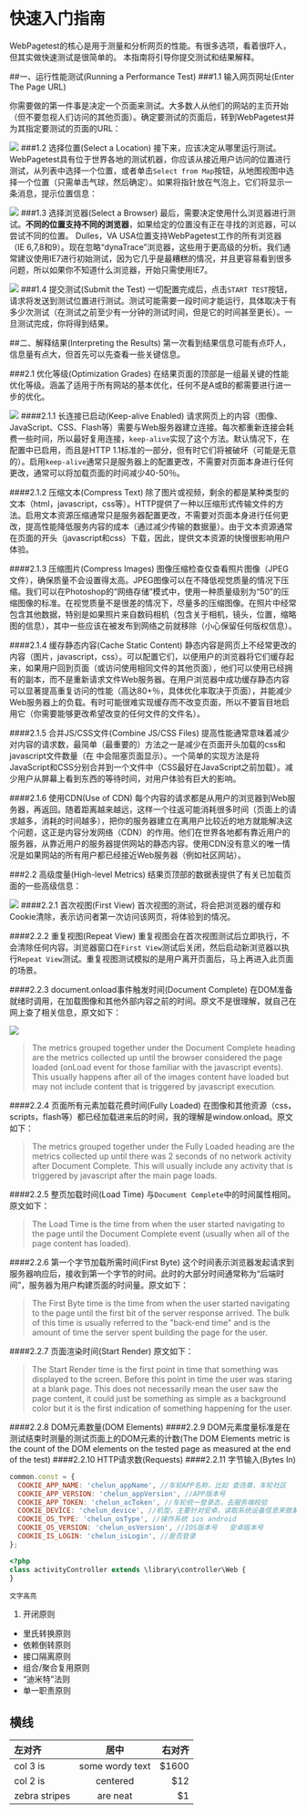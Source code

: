 # 快速入门指南
WebPagetest的核心是用于测量和分析网页的性能。有很多选项，看着很吓人，但其实做快速测试是很简单的。
本指南将引导你提交测试和结果解释。

##一、运行性能测试(Running a Performance Test)
###1.1 输入网页网址(Enter The Page URL)

你需要做的第一件事是决定一个页面来测试。大多数人从他们的网站的主页开始（但不要忽视人们访问的其他页面）。确定要测试的页面后，转到WebPagetest并为其指定要测试的页面的URL：

![](/assets/img/using/guide/url.png)
###1.2 选择位置(Select a Location)
接下来，应该决定从哪里运行测试。WebPagetest具有位于世界各地的测试机器，你应该从接近用户访问的位置进行测试，从列表中选择一个位置，或者单击`Select from Map`按钮，从地图视图中选择一个位置（只需单击气球，然后确定）。如果将指针放在气泡上，它们将显示一条消息，提示位置信息：

![](/assets/img/using/guide/map.png)
###1.3 选择浏览器(Select a Browser)
最后，需要决定使用什么浏览器进行测试。**不同的位置支持不同的浏览器**，如果给定的位置没有正在寻找的浏览器，可以尝试不同的位置。 Dulles，VA USA位置支持WebPagetest工作的所有浏览器（IE 6,7,8和9）。现在忽略“dynaTrace”浏览器，这些用于更高级的分析。我们通常建议使用IE7进行初始测试，因为它几乎是最糟糕的情况，并且更容易看到很多问题，所以如果你不知道什么浏览器，开始只需使用IE7。

![](/assets/img/using/guide/browser.png)
###1.4 提交测试(Submit the Test)
一切配置完成后，点击`START TEST`按钮，请求将发送到测试位置进行测试。测试可能需要一段时间才能运行，具体取决于有多少次测试（在测试之前至少有一分钟的测试时间，但是它的时间甚至更长）。一旦测试完成，你将得到结果。

##二、解释结果(Interpreting the Results)
第一次看到结果信息可能有点吓人，信息量有点大，但首先可以先查看一些关键信息。

###2.1 优化等级(Optimization Grades)
在结果页面的顶部是一组最关键的性能优化等级。涵盖了适用于所有网站的基本优化，任何不是A或B的都需要进行进一步的优化。

![](/assets/img/using/guide/grades.png)
####2.1.1 长连接已启动(Keep-alive Enabled)
请求网页上的内容（图像、JavaScript、CSS、Flash等）需要与Web服务器建立连接。每次都重新连接会耗费一些时间，所以最好复用连接，`keep-alive`实现了这个方法。默认情况下，在配置中已启用，而且是HTTP 1.1标准的一部分，但有时它们将被破坏（可能是无意的）。启用`keep-alive`通常只是服务器上的配置更改，不需要对页面本身进行任何更改，通常可以将加载页面的时间减少40-50％。

####2.1.2 压缩文本(Compress Text)
除了图片或视频，剩余的都是某种类型的文本（html，javascript，css等）。HTTP提供了一种以压缩形式传输文件的方法。启用文本资源压缩通常只是服务器配置更改，不需要对页面本身进行任何更改，提高性能降低服务内容的成本（通过减少传输的数据量）。由于文本资源通常在页面的开头（javascript和css）下载，因此，提供文本资源的快慢很影响用户体验。

####2.1.3 压缩图片(Compress Images)
图像压缩检查仅查看照片图像（JPEG文件），确保质量不会设置得太高。JPEG图像可以在不降低视觉质量的情况下压缩。我们可以在Photoshop的“网络存储”模式中，使用一种质量级别为“50”的压缩图像的标准。在视觉质量不是很差的情况下，尽量多的压缩图像。在照片中经常包含其他数据，特别是如果照片来自数码相机（包含关于相机，镜头，位置，缩略图的信息），其中一些应该在被发布到网络之前就移除（小心保留任何版权信息）。

####2.1.4 缓存静态内容(Cache Static Content)
静态内容是网页上不经常更改的内容（图片，javascript，css）。可以配置它们，以便用户的浏览器将它们缓存起来，如果用户回到页面（或访问使用相同文件的其他页面），他们可以使用已经拥有的副本，而不是重新请求文件Web服务器。在用户浏览器中成功缓存静态内容可以显著提高重复访问的性能（高达80+％，具体优化率取决于页面），并能减少Web服务器上的负载。有时可能很难实现缓存而不改变页面，所以不要盲目地启用它（你需要能够更改希望改变的任何文件的文件名）。

####2.1.5 合并JS/CSS文件(Combine JS/CSS Files)
提高性能通常意味着减少对内容的请求数，最简单（最重要的）方法之一是减少在页面开头加载的css和javascript文件数量（在<head> 中会阻塞页面显示）。一个简单的实现方法是将JavaScript和CSS分别合并到一个文件中（CSS最好在JavaScript之前加载）。减少用户从屏幕上看到东西的等待时间，对用户体验有巨大的影响。

####2.1.6 使用CDN(Use of CDN)
每个内容的请求都是从用户的浏览器到Web服务器，再返回。随着距离越来越远，这样一个往返可能消耗很多时间（页面上的请求越多，消耗的时间越多），把你的服务器建立在离用户比较近的地方就能解决这个问题，这正是内容分发网络（CDN）的作用。他们在世界各地都有靠近用户的服务器，从靠近用户的服务器提供网站的静态内容。使用CDN没有意义的唯一情况是如果网站的所有用户都已经接近Web服务器（例如社区网站）。

###2.2 高级度量(High-level Metrics)
结果页顶部的数据表提供了有关已加载页面的一些高级信息：

![](/assets/img/using/guide/WebPagetest_example.jpeg)
####2.2.1 首次视图(First View)
首次视图的测试，将会把浏览器的缓存和Cookie清除，表示访问者第一次访问该网页，将体验到的情况。

####2.2.2 重复视图(Repeat View)
重复视图会在首次视图测试后立即执行，不会清除任何内容。浏览器窗口在`First View`测试后关闭，然后启动新浏览器以执行`Repeat View`测试。重复视图测试模拟的是用户离开页面后，马上再进入此页面的场景。

####2.2.3 document.onload事件触发时间(Document Complete)
在DOM准备就绪时调用，在加载图像和其他外部内容之前的时间。原文不是很理解，就自己在网上查了相关信息，原文如下：

![](/assets/img/using/guide/dom.jpg)
>The metrics grouped together under the Document Complete heading are the metrics collected up until the browser considered the page loaded (onLoad event for those familiar with the javascript events).  This usually happens after all of the images content have loaded but may not include content that is triggered by javascript execution.

####2.2.4 页面所有元素加载花费时间(Fully Loaded)
在图像和其他资源（css，scripts，flash等）都已经加载进来后的时间，我的理解是window.onload。原文如下：
>The metrics grouped together under the Fully Loaded heading are the metrics collected up until there was 2 seconds of no network activity after Document Complete.  This will usually include any activity that is triggered by javascript after the main page loads.

####2.2.5 整页加载时间(Load Time)
与`Document Complete`中的时间属性相同。原文如下：
>The Load Time is the time from when the user started navigating to the page until the Document Complete event (usually when all of the page content has loaded).

####2.2.6 第一个字节加载所需时间(First Byte)
这个时间表示浏览器发起请求到服务器响应后，接收到第一个字节的时间。此时的大部分时间通常称为“后端时间”，服务器为用户构建页面的时间量。原文如下：
>The First Byte time is the time from when the user started navigating to the page until the first bit of the server response arrived.  The bulk of this time is usually referred to the "back-end time" and is the amount of time the server spent building the page for the user.

####2.2.7 页面渲染时间(Start Render)
原文如下：
>The Start Render time is the first point in time that something was displayed to the screen.  Before this point in time the user was staring at a blank page.  This does not necessarily mean the user saw the page content, it could just be something as simple as a background color but it is the first indication of something happening for the user.

####2.2.8 DOM元素数量(DOM Elements)
####2.2.9 DOM元素度量标准是在测试结束时测量的测试页面上的DOM元素的计数(The DOM Elements metric is the count of the DOM elements on the tested page as measured at the end of the test)
####2.2.10 HTTP请求数(Requests)
####2.2.11 字节输入(Bytes In)

```javascript
common.const = {
  COOKIE_APP_NAME: 'chelun_appName', //车轮APP名称，比如 查违章，车轮社区
  COOKIE_APP_VERSION: 'chelun_appVersion', //APP版本号
  COOKIE_APP_TOKEN: 'chelun_acToken', //车轮统一登录态，去服务端校验
  COOKIE_DEVICE: 'chelun_device', //机型，主要针对安卓，读取系统设备信息来做兼容性判断和数据统计
  COOKIE_OS_TYPE: 'chelun_osType', //操作系统 ios android
  COOKIE_OS_VERSION: 'chelun_osVersion', //IOS版本号   安卓版本号
  COOKIE_IS_LOGIN: 'chelun_isLogin', //是否登录
};
```

```php
<?php
class activityController extends \library\controller\Web {
}
```

`文字高亮`

1. 开闭原则
* 里氏转换原则
* 依赖倒转原则
* 接口隔离原则
* 组合/聚合复用原则
* “迪米特”法则
* 单一职责原则

横线
---

| 左对齐 | 居中  | 右对齐 |
| :------------ |:---------------:| -----:|
| col 3 is      | some wordy text | $1600 |
| col 2 is      | centered        |   $12 |
| zebra stripes | are neat        |    $1 |

